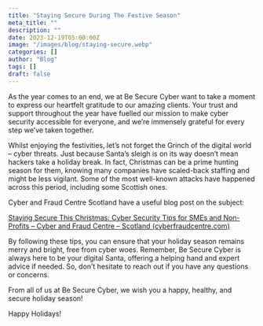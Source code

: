 ```yaml
---
title: "Staying Secure During The Festive Season"
meta_title: ""
description: ""
date: 2023-12-19T05:00:00Z
image: "/images/blog/staying-secure.webp"
categories: []
author: "Blog"
tags: []
draft: false
---
```


As the year comes to an end, we at Be Secure Cyber want to take a moment to express our heartfelt gratitude to our amazing clients. Your trust and support throughout the year have fuelled our mission to make cyber security accessible for everyone, and we’re immensely grateful for every step we’ve taken together.

Whilst enjoying the festivities, let’s not forget the Grinch of the digital world – cyber threats. Just because Santa’s sleigh is on its way doesn’t mean hackers take a holiday break. In fact, Christmas can be a prime hunting season for them, knowing many companies have scaled-back staffing and might be less vigilant. Some of the most well-known attacks have happened across this period, including some Scottish ones.

Cyber and Fraud Centre Scotland have a useful blog post on the subject:

[Staying Secure This Christmas: Cyber Security Tips for SMEs and Non-Profits – Cyber and Fraud Centre – Scotland (cyberfraudcentre.com)](https://cyberfraudcentre.com/staying-secure-this-christmas-cyber-security-tips-for-smes-and-non-profits)

By following these tips, you can ensure that your holiday season remains merry and bright, free from cyber woes. Remember, Be Secure Cyber is always here to be your digital Santa, offering a helping hand and expert advice if needed. So, don’t hesitate to reach out if you have any questions or concerns.

From all of us at Be Secure Cyber, we wish you a happy, healthy, and secure holiday season!

Happy Holidays!